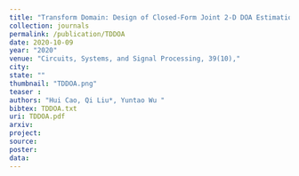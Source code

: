 ```yaml
---
title: "Transform Domain: Design of Closed-Form Joint 2-D DOA Estimation Based on QR Decomposition"
collection: journals
permalink: /publication/TDDOA
date: 2020-10-09
year: "2020"
venue: "Circuits, Systems, and Signal Processing, 39(10),"
city: 
state: ""
thumbnail: "TDDOA.png"
teaser : 
authors: "Hui Cao, Qi Liu*, Yuntao Wu "
bibtex: TDDOA.txt
uri: TDDOA.pdf
arxiv: 
project: 
source: 
poster: 
data:
---
```

